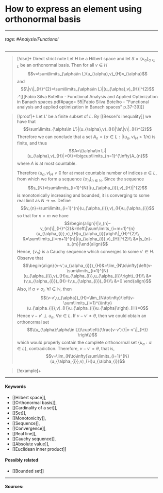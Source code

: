 # How to express an element using orthonormal basis
***
###### tags: #Analysis/Functional 
***
>[!dsn]+ Direct strict note
>Let $H$ be a Hilbert space and let $S=\{u_{\alpha}\}_{\alpha\in L}$ be an orthonormal basis. Then for all $v\in H$
>$$v=\sum\limits_{\alpha\in L}(u_{\alpha},v)_{H}v_{\alpha}$$
>and
>$$\|v\|_{H}^{2}=\sum\limits_{\alpha\in L}|(u_{\alpha},v)_{H}|^{2}$$
>.^[[[Fabio Silva Botelho - Functional Analysis and Applied Optimization in Banach spaces.pdf#page= 55|Fabio Silva Botelho - "Functional analysis and applied optimization in Banach spaces" p.37-39]]]

>[!proof]+
>Let $L'$ be a finite subset of $L$. By [[Bessel's inequality]] we have that
>$$\sum\limits_{\alpha\in L'}|(u_{\alpha},v)_{H}|\le\|v\|_{H}^{2}$$
>Therefore we can conclude that a set $A_{n}=\{\alpha\in L:|(u_{\alpha},v)_{H}>1/n\}$ is finite, and thus
>$$A=\{\alpha\in L:|(u_{\alpha},v)_{H}|>0\}=\bigcup\limits_{n=1}^{\infty}A_{n}$$
>where $A$ is at most countable.
>
>Therefore $(u_{\alpha},v)_{H}\ne0$ for at most countable number of indices $\alpha\in L$, from which we form a sequence $\{\alpha_{n}\}_{n\in\mathbb{N}}$. Since the sequence
>$$s_{N}=\sum\limits_{i=1}^{N}|(u_{\alpha_{i}},v)_{H}|^{2}$$
>is monotonically increasing and bounded, it is converging to some real limit as $N\to\infty$. Define
>$$v_{n}=\sum\limits_{i=1}^{n}(u_{\alpha_{i}},v)_{H}u_{\alpha_{i}}$$
>so that for $n>m$ we have
>$$\begin{align}\|v_{n}-v_{m}\|_{H}^{2}&=\left\|\sum\limits_{i=m+1}^{n}(u_{\alpha_{i}},v)_{H}u_{\alpha_{i}}\right\|_{H}^{2}\\ &=\sum\limits_{i=m+1}^{n}|(u_{\alpha_{i}},v)_{H}|^{2}\\ &=|s_{n}-s_{m}|\end{align}$$
>Hence, $\{v_{n}\}$ is a Cauchy sequence which converges to some $v'\in H$.
>Observe that
>$$\begin{align}(v-v',u_{\alpha_{i}})_{H}&=\lim_{N\to\infty}\left(v-\sum\limits_{i=1}^{N}(u_{\alpha_{i}},v)_{H}u_{\alpha_{i}},u_{\alpha_{i}}\right)_{H}\\ &=(v,u_{\alpha_{i}})_{H}-(v,u_{\alpha_{i}})_{H}\\ &=0 \end{align}$$
>Also, if $\alpha\ne\alpha_{l}$, $\forall l\in\mathbb{N}$, then
>$$(v-v',u_{\alpha})_{H}=\lim_{N\to\infty}\left(v-\sum\limits_{i=1}^{\infty}(u_{\alpha_{i}},v)_{H}u_{\alpha_{i}}u_{\alpha}\right)_{H}=0$$
>Hence $v-v'\perp u_{\alpha}$, $\forall\alpha\in L$.
>If $v-v'\ne\theta$, then we could obtain an orthonormal set
>$$\{u_{\alpha}:\alpha\in L\}\cup\left\{\frac{v-v'}{\|v-v'\|_{H}} \right\}$$
>which would properly contain the complete orthonormal set $\{u_{\alpha}:\alpha\in L\}$, contradiction.
>Therefore, $v-v'=\theta$, that is,
>$$v=\lim_{N\to\infty}\sum\limits_{i=1}^{N}(u_{\alpha_{i}},v)_{H}u_{\alpha_{i}}$$

>[!example]+ 
>
***
#### Keywords
- [[Hilbert space]],
- [[Orthonormal basis]],
- [[Cardinality of a set]],
- [[Set]],
- [[Monotonicity]],
- [[Sequence]],
- [[Convergence]],
- [[Real line]],
- [[Cauchy sequence]],
- [[Absolute value]],
- [[Euclidean inner product]]
#### Possibly related
- [[Bounded set]]
***
#### Sources: